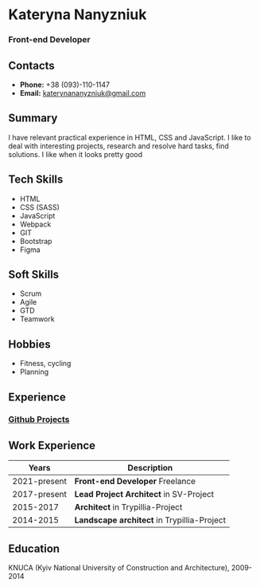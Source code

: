 # Kateryna Nanyzniuk
### Front-end Developer
## Contacts
 * **Phone:** +38 (093)-110-1147
 * **Email:** katerynananyzniuk@gmail.com
## Summary
I have relevant practical experience in HTML, CSS and JavaScript. I like to deal with interesting projects, research and resolve hard tasks, find solutions. I like when it looks pretty good
## Tech Skills
* HTML
* CSS (SASS)
* JavaScript
* Webpack
* GIT
* Bootstrap
* Figma
## Soft Skills
* Scrum
* Agile
* GTD
* Teamwork
## Hobbies
* Fitness, cycling
* Planning
## Experience
### [Github Projects](https://github.com/katerynananyzniuk?tab=repositories)
## Work Experience
**Years** | **Description**
------------ | ------------
2021-present | **Front-end Developer** Freelance
2017-present | **Lead Project Architect** in SV-Project
2015-2017 | **Architect** in Trypillia-Project
2014-2015 | **Landscape architect** in Trypillia-Project
## Education
KNUCA (Kyiv National University of Construction and Architecture), 2009-2014
